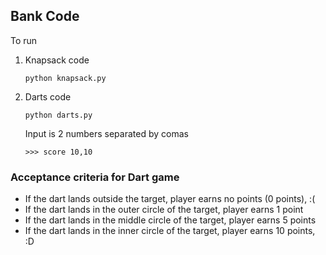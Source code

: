 ## Bank Code

To run
1. Knapsack code

    ```python knapsack.py```


2. Darts code

    ``python darts.py``

    Input is 2 numbers separated by comas

    ```>>> score 10,10```


### Acceptance criteria for Dart game

- If the dart lands outside the target, player earns no points (0 points), :(
- If the dart lands in the outer circle of the target, player earns 1 point
- If the dart lands in the middle circle of the target, player earns 5 points
- If the dart lands in the inner circle of the target, player earns 10 points, :D
